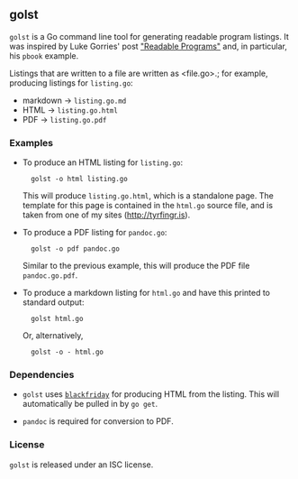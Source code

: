 ## golst

`golst` is a Go command line tool for generating readable program
listings.  It was inspired by Luke Gorries' post 
["Readable Programs"](http://blog.lukego.com/blog/2012/10/24/readable-programs/)
and, in particular, his `pbook` example.

Listings that are written to a file are written as <file.go>.<format>; for
example, producing listings for `listing.go`:

* markdown -> `listing.go.md`
* HTML -> `listing.go.html`
* PDF -> `listing.go.pdf`

### Examples

* To produce an HTML listing for `listing.go`:

        golst -o html listing.go

  This will produce `listing.go.html`, which is a standalone page. The
  template for this page is contained in the `html.go` source file, and
  is taken from one of my sites (http://tyrfingr.is).

* To produce a PDF listing for `pandoc.go`:

        golst -o pdf pandoc.go

  Similar to the previous example, this will produce the PDF file
  `pandoc.go.pdf`.

* To produce a markdown listing for `html.go` and have this printed
  to standard output:

        golst html.go

  Or, alternatively,

        golst -o - html.go

### Dependencies

* `golst` uses [`blackfriday`](https://github.com/russross/blackfriday)
for producing HTML from the listing. This will automatically be pulled in
by `go get`.

* `pandoc` is required for conversion to PDF.

### License

`golst` is released under an ISC license.
